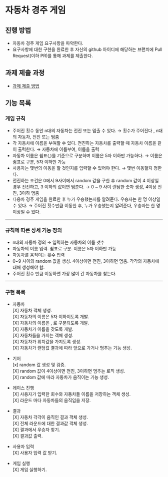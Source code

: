 # 자동차 경주 게임
## 진행 방법
* 자동차 경주 게임 요구사항을 파악한다.
* 요구사항에 대한 구현을 완료한 후 자신의 github 아이디에 해당하는 브랜치에 Pull Request(이하 PR)를 통해 과제를 제출한다.

## 과제 제출 과정
* [과제 제출 방법](https://github.com/next-step/nextstep-docs/tree/master/precourse)

## 기능 목록
### 게임 규칙
* 주어진 횟수 동안 n대의 자동차는 전진 또는 멈출 수 있다.
  → 횟수가 주어진다 , n대의 자동차, 전진 또는 멈춤
* 각 자동차에 이름을 부여할 수 있다. 전진하는 자동차를 출력할 때 자동차 이름을 같이 출력한다.
  → 자동차에 이름부여, 이름을 출력
* 자동차 이름은 쉼표(,)를 기준으로 구분하며 이름은 5자 이하만 가능하다.
  → 이름은 쉼표로 구분, 5자 이하만 가능
* 사용자는 몇번의 이동을 할 것인지를 입력할 수 있어야 한다.
  → 몇번 이동할지 정한다.
* 전진하는 조건은 0에서 9사이에서 random 값을 구한 후 random 값이 4 이상일 경우 전진하고, 3 이하의 값이면 멈춘다.
  → 0 ~ 9 사이 랜덤한 숫자 생성, 4이상 전진, 3이하 멈춤 
* 다옹차 경주 게임을 완료한 후 누가 우승했는지를 알려준다. 우승자는 한 명 이상일 수 있다.
  → 주어진 횟수만큼 이동한 후, 누가 우승했는지 알려준다, 우승자는 한 명 이상일 수 있다.
  
---
### 규칙에 따른 상세 기능 정의
* n대의 자동차 정의 → 입력하는 자동차의 이름 갯수
* 자동차의 이름 입력. 쉼표로 구분. 이름은 5자 이하만 가능
* 자동차를 움직이는 횟수 입력
* 0~9 사이의 random 값을 생성. 4이상이면 전진, 3이하면 멈춤. 각각의 자동차에 대해 생성해야 함.
* 주어진 횟수 만큼 이동하면 가장 많이 간 자동차를 찾는다.

---
### 구현 목록
- 자동차  
[X] 자동차 객체 생성.  
[X] 자동차의 이름은 5자 이하이도록 개발.  
[X] 자동차의 이름은 , 로 구분되도록 개발.  
[X] 자동차가 이름을 갖도록 개발.  
[X] 자동차들을 가지는 객체 생성.  
[X] 자동차가 위치값을 가지도록 생성.  
[X] 자동차가 랜덤값 결과에 따라 앞으로 가거나 멈추는 기능 생성.  

- 기어  
[x] random 값 생성 및 검증.     
[X] random 값이 4이상이면 전진, 3이하면 멈추는 로직 생성.  
[X] random 값에 따라 자동차가 움직이는 기능 생성.  
  
- 레이스 진행  
[X] 사용자가 입력한 회수와 자동차들 이름을 저장하는 객체 생성.  
[X] 라운드 마다 자동차들의 움직임을 저장.

- 결과  
[X] 자동차 각각이 움직인 결과 객체 생성.  
[X] 전체 라운드에 대한 결과값 객체 생성.  
[X] 결과에서 우승자 찾기.   
[X] 결과값 출력.
  
- 사용자 입력  
[X] 사용자 입력 값 받기.
  
- 게임 실행  
[X] 게임 실행하기.

  
